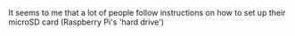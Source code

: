 It seems to me that a lot of people follow instructions on how to set up their microSD card (Raspberry Pi's 'hard drive')
